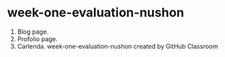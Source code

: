 # week-one-evaluation-nushon
1. Blog page.
2. Profolio page.
3. Carlenda.
week-one-evaluation-nushon created by GitHub Classroom

